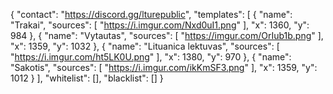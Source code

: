 {
"contact": "https://discord.gg/lturepublic",
"templates": [
{
"name": "Trakai",
"sources": [
"https://i.imgur.com/Nxd0uI1.png"
],
"x": 1360,
"y": 984
},
{
"name": "Vytautas",
"sources": [
"https://imgur.com/OrIub1b.png"
],
"x": 1359,
"y": 1032
},
{
"name": "Lituanica lektuvas",
"sources": [
"https://i.imgur.com/ht5LK0U.png"
],
"x": 1380,
"y": 970
},
{
"name": "Sakotis",
"sources": [
"https://i.imgur.com/ikKmSF3.png"
],
"x": 1359,
"y": 1012
}
],
"whitelist": [],
"blacklist": []
}
